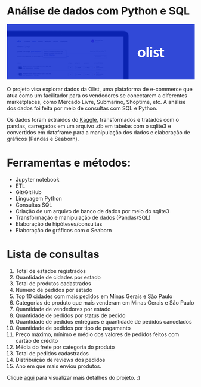 # Análise de dados com Python e SQL


![img](img/olist2.png)

O projeto visa explorar dados da Olist, uma plataforma de e-commerce que atua como um facilitador para os vendedores se conectarem a diferentes marketplaces, como Mercado Livre, Submarino, Shoptime, etc. A análise dos dados foi feita por meio de consultas com SQL e Python.

Os dados foram extraídos do [Kaggle](https://www.kaggle.com/datasets/olistbr/brazilian-ecommerce), transformados e tratados com o pandas, carregados em um arquivo .db em tabelas com o sqlite3 e convertidos em dataframe para a manipulação dos dados e elaboração de gráficos (Pandas e Seaborn).

# Ferramentas e métodos:
- Jupyter notebook
- ETL
- Git/GitHub
- Linguagem Python
- Consultas SQL
- Criação de um arquivo de banco de dados por meio do sqlite3
- Transformação  e manipulação de dados (Pandas/SQL)
- Elaboração de hipóteses/consultas
- Elaboração de gráficos com o Seaborn

# Lista de consultas

1. Total de estados registrados
2. Quantidade de cidades por estado
3. Total de produtos cadastrados
4. Número de pedidos por estado
5. Top 10 cidades com mais pedidos em Minas Gerais e São Paulo
6. Categorias de produto que mais venderam em Minas Gerais e São Paulo
7. Quantidade de vendedores por estado
8. Quantidade de pedidos por status de pedido
9. Quantidade de pedidos entregues e quantidade de pedidos cancelados
10. Quantidade de pedidos por tipo de pagamento
11. Preço máximo, mínimo e médio dos valores de pedidos feitos com cartão de crédito
12. Média do frete por categoria do produto
13. Total de pedidos cadastrados
14. Distribuição de reviews dos pedidos
15. Ano em que mais enviou produtos.

Clique [aqui](https://github.com/deborabmfreitas/projeto-sql/blob/main/projeto-sql.ipynb) para visualizar mais detalhes do projeto. :)